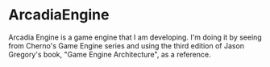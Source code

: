 # ArcadiaEngine
Arcadia Engine is a game engine that I am developing. I'm doing it by seeing from Cherno's Game Engine series and using the third edition of Jason Gregory's book, "Game Engine Architecture", as a reference.

